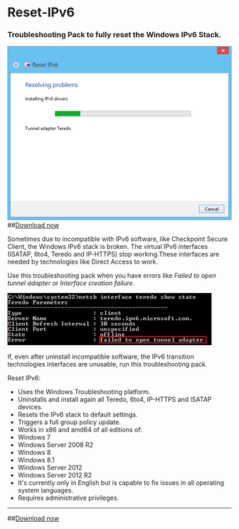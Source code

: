 Reset-IPv6
==========

### Troubleshooting Pack to fully reset the Windows IPv6 Stack.

![Screenshot](ProjectDescription/Scheenshot.png) 
##[Download now](https://github.com/Tulpep/Reset-IPv6/releases/download/V2.0/ResetIPv6.diagcab)

Sometimes due to incompatible with IPv6 software, like Checkpoint Secure Client, the Windows IPv6 stack is broken. The virtual IPv6 interfaces (ISATAP, 6to4, Teredo and IP-HTTPS) stop working.These interfaces are needed by technologies like Direct Access to work.

Use this troubleshooting pack when you have errors like *Failed to open tunnel adapter* or *Interface creation failure*.

![Failed to open tunnel adapter](ProjectDescription/ErrorTeredo.png)

If, even after uninstall incompatible software, the IPv6 transition technologies interfaces are unusable, run this troubleshooting pack. 

Reset IPv6:
* Uses the Windows Troubleshooting platform.
* Uninstalls and install again all Teredo, 6to4, IP-HTTPS and ISATAP devices. 
* Resets the IPv6 stack to default settings.
* Triggers a full group policy update.
* Works in x86 and amd64 of all editions of:
 * Windows 7
 * Windows Server 2008 R2
 * Windows 8
 * Windows 8.1
 * Windows Server 2012
 * Windows Server 2012 R2
* It's currently only in English but is capable to fix issues in all operating system languages.
* Requires administrative privileges.

---
##[Download now](https://github.com/Tulpep/Reset-IPv6/releases/download/V2.0/ResetIPv6.diagcab)
